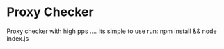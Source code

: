 # Proxy Checker

Proxy checker with high pps ....
Its simple to use run:
npm install && node index.js
